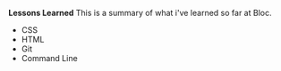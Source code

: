 **Lessons Learned**
This is a summary of what i've learned so far at Bloc.

- CSS
- HTML
- Git
- Command Line
